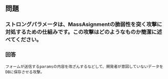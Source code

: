 ## 問題

### ストロングパラメータは、MassAsignmentの脆弱性を突く攻撃に対処するための仕組みです。この攻撃はどのようなものか簡潔に述べてください。
### 回答
    フォームが送信するparamsの内容を改ざんするなどして、開発者が意図していないデータをDBに保存させる攻撃。

